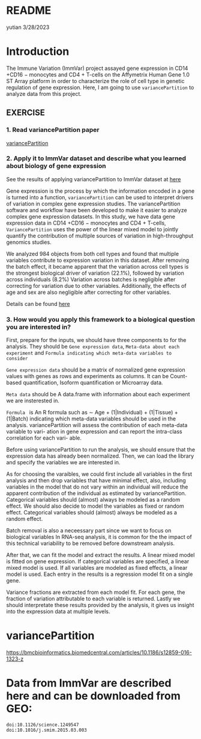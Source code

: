 README
================
yutian
3/28/2023

# Introduction

The Immune Variation (ImmVar) project assayed gene expression in CD14
+CD16 − monocytes and CD4 + T-cells on the Affymetrix Human Gene 1.0 ST
Array platform in order to characterize the role of cell type in genetic
regulation of gene expression. Here, I am going to use `variancePartition` to analyze data from this project. 

## EXERCISE

### 1. Read variancePartition paper

[variancePartition](https://bmcbioinformatics.biomedcentral.com/articles/10.1186/s12859-016-1323-z#MOESM1)

### 2. Apply it to ImmVar dataset and describe what you learned about biology of gene expression

See the results of applying variancePartition to ImmVar dataset at [here](https://github.com/Margery0011/variancePartition/tree/main/Interviewtest/variancePartition)
 
Gene expression is the process by which the information encoded in a gene is turned into a function, `variancePartition` can be used to 
interpret drivers of variation in complex gene expression studies. The variancePartition software and workflow have been developed to make it easier to analyze complex gene expression datasets. In this study, we have data gene expression  data in CD14
+CD16 − monocytes and CD4 + T-cells, `VariancePartition` uses the power of the linear mixed model to jointly quantify the contribution of multiple sources of variation in high-throughput genomics studies.

We analyzed 984 objects from both cell types and found that multiple variables contribute to expression variation in this dataset. After removing the batch effect, it became apparent that the variation across cell types is the strongest biological driver of variation (22.1%), followed by variation across individuals (8.2%)  Variation across batches is negligible after correcting for variation due to other variables. Additionally, the effects of age and sex are also negligible after correcting for other variables.

Details can be found [here](https://github.com/Margery0011/variancePartition/tree/main/Interviewtest/variancePartition)

### 3. How would you apply this framework to a biological question you are interested in?

First, prepare for the inputs, we should have three components to for the analysis. They should be `Gene expression data`, `Meta-data about each experiment` and `Formula indicating which meta-data variables to consider`

 `Gene expression data` should be a matrix of normalized gene
expression values with genes as rows and experiments as columns. It can be Count-based quantification,  Isoform quantification or  Microarray data.

`Meta data` should be A data.frame with information
about each experiment we are insterested in. 

`Formula ` is An R
formula such as
∼ Age + (1|Individual) + (1|Tissue) + (1|Batch) indicating which
meta-data variables should be used in the analysis.
variancePartition will assess the contribution of each meta-data variable to vari-
ation in gene expression and can report the intra-class correlation for each vari-
able.

Before using variancePartition to run the analysis, we should ensure that the expression data has already been normalized. Then, we can load the library and specify the variables we are interested in. 

As for choosing the varaibles,  we could first include all variables in the first analysis and then drop variables that have minimal effect, also, including variables in the model that do not vary within an individual will reduce the apparent contribution of the individual as estimated by variancePartition. Categorical variables should (almost) always be modeled as a random effect. We should also decide to model the variables as fixed or random effect. Categorical variables should (almost) always be modeled as a random effect. 

Batch removal is also a neceessary part since we want to focus on biological variables In RNA-seq analysis, it is common for the the impact of this technical variability to be removed before downstream analysis.


After that, we can fit the model and extract the results. A linear mixed model is fitted on gene expression. If categorical variables are specified, a linear mixed model is used. If all variables are modeled as fixed effects, a linear model is used. Each entry in the results is a regression model fit on a single gene.

Variance fractions are extracted from each model fit. For each gene, the fraction of variation attributable to each variable is returned. Lastly we should interpretate these results provided by the analysis, it gives us insight into the expression data at multiple levels.


 # variancePartition
https://bmcbioinformatics.biomedcentral.com/articles/10.1186/s12859-016-1323-z

# Data from ImmVar are described here and can be downloaded from GEO: 
    doi:10.1126/science.1249547
    doi:10.1016/j.smim.2015.03.003
